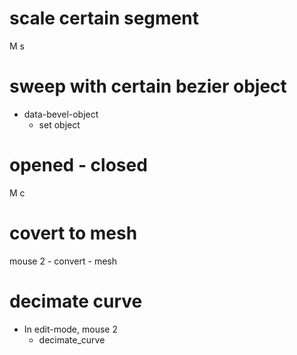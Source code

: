 # scale certain segment
M s

# sweep with certain bezier object
- data-bevel-object
	- set object

# opened - closed
M c

# covert to mesh
mouse 2 - convert - mesh

# decimate curve
- In edit-mode, mouse 2
	- decimate_curve